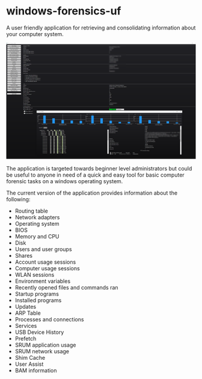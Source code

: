 # windows-forensics-uf
A user friendly application for retrieving and consolidating information about your computer system.

![alt text](https://github.com/ognjenkatic/windows-forensics-uf/blob/master/screen.png?raw=true)


The application is targeted towards beginner level administrators but could be useful to anyone in need of a quick and easy tool for basic computer forensic tasks on a windows operating system.

The current version of the application provides information about the following:

* Routing table
* Network adapters
* Operating system
* BIOS
* Memory and CPU
* Disk 
* Users and user groups
* Shares
* Account usage sessions
* Computer usage sessions
* WLAN sessions
* Environment variables
* Recently opened files and commands ran
* Startup programs
* Installed programs
* Updates
* ARP Table
* Processes and connections
* Services
* USB Device History
* Prefetch 
* SRUM application usage
* SRUM network usage
* Shim Cache
* User Assist
* BAM information
